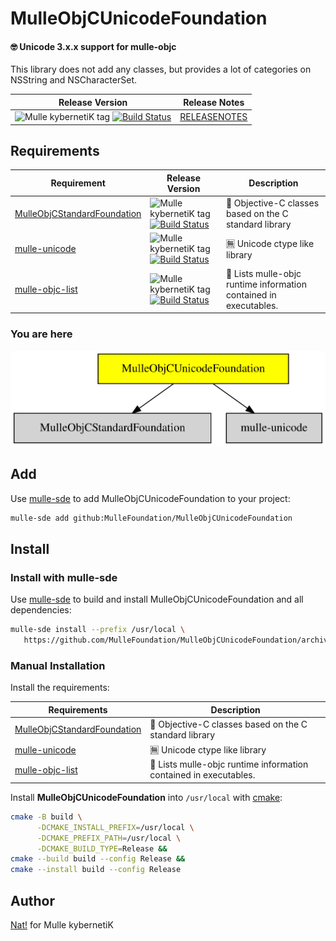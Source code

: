 # MulleObjCUnicodeFoundation

#### 🤓 Unicode 3.x.x support for mulle-objc

This library does not add any classes, but provides a lot of categories
on NSString and NSCharacterSet.

| Release Version                                       | Release Notes
|-------------------------------------------------------|--------------
| ![Mulle kybernetiK tag](https://img.shields.io/github/tag//MulleObjCUnicodeFoundation.svg?branch=release) [![Build Status](https://github.com//MulleObjCUnicodeFoundation/workflows/CI/badge.svg?branch=release)](//github.com//MulleObjCUnicodeFoundation/actions)| [RELEASENOTES](RELEASENOTES.md) |





## Requirements

|   Requirement         | Release Version  | Description
|-----------------------|------------------|---------------
| [MulleObjCStandardFoundation](https://github.com/MulleFoundation/MulleObjCStandardFoundation) | ![Mulle kybernetiK tag](https://img.shields.io/github/tag//.svg) [![Build Status](https://github.com///workflows/CI/badge.svg?branch=release)](https://github.com///actions/workflows/mulle-sde-ci.yml) | 🚤 Objective-C classes based on the C standard library
| [mulle-unicode](https://github.com/mulle-c/mulle-unicode) | ![Mulle kybernetiK tag](https://img.shields.io/github/tag//.svg) [![Build Status](https://github.com///workflows/CI/badge.svg?branch=release)](https://github.com///actions/workflows/mulle-sde-ci.yml) | 🈚 Unicode ctype like library
| [mulle-objc-list](https://github.com/mulle-objc/mulle-objc-list) | ![Mulle kybernetiK tag](https://img.shields.io/github/tag//.svg) [![Build Status](https://github.com///workflows/CI/badge.svg?branch=release)](https://github.com///actions/workflows/mulle-sde-ci.yml) | 📒 Lists mulle-objc runtime information contained in executables.

### You are here

![Overview](overview.dot.svg)

## Add

Use [mulle-sde](//github.com/mulle-sde) to add MulleObjCUnicodeFoundation to your project:

``` sh
mulle-sde add github:MulleFoundation/MulleObjCUnicodeFoundation
```

## Install

### Install with mulle-sde

Use [mulle-sde](//github.com/mulle-sde) to build and install MulleObjCUnicodeFoundation and all dependencies:

``` sh
mulle-sde install --prefix /usr/local \
   https://github.com/MulleFoundation/MulleObjCUnicodeFoundation/archive/latest.tar.gz
```

### Manual Installation

Install the requirements:

| Requirements                                 | Description
|----------------------------------------------|-----------------------
| [MulleObjCStandardFoundation](https://github.com/MulleFoundation/MulleObjCStandardFoundation)             | 🚤 Objective-C classes based on the C standard library
| [mulle-unicode](https://github.com/mulle-c/mulle-unicode)             | 🈚 Unicode ctype like library
| [mulle-objc-list](https://github.com/mulle-objc/mulle-objc-list)             | 📒 Lists mulle-objc runtime information contained in executables.

Install **MulleObjCUnicodeFoundation** into `/usr/local` with [cmake](https://cmake.org):

``` sh
cmake -B build \
      -DCMAKE_INSTALL_PREFIX=/usr/local \
      -DCMAKE_PREFIX_PATH=/usr/local \
      -DCMAKE_BUILD_TYPE=Release &&
cmake --build build --config Release &&
cmake --install build --config Release
```

## Author

[Nat!](https://mulle-kybernetik.com/weblog) for Mulle kybernetiK


